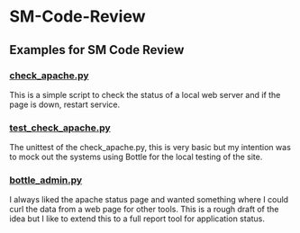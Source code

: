 # SM-Code-Review
## Examples for SM Code Review

### [check_apache.py](https://github.com/rfreiberger/SM-Code-Review/blob/master/check_apache.py)

This is a simple script to check the status of a local web server and if the page is down, restart service. 

### [test_check_apache.py](https://github.com/rfreiberger/SM-Code-Review/blob/master/test_check_apache.py)

The unittest of the check_apache.py, this is very basic but my intention was to mock out the systems using Bottle
for the local testing of the site. 

### [bottle_admin.py](https://github.com/rfreiberger/SM-Code-Review/blob/master/bottle_admin.py)

I always liked the apache status page and wanted something where I could curl the data from a web page for other tools. 
This is a rough draft of the idea but I like to extend this to a full report tool for application status. 


